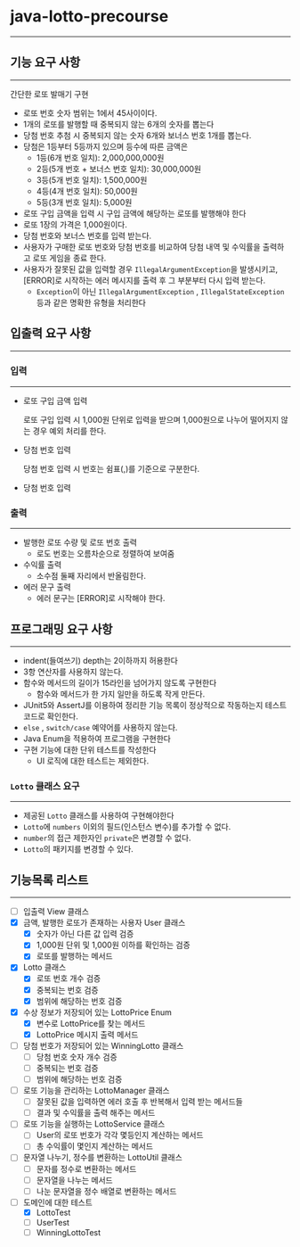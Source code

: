 # java-lotto-precourse

---

## 기능 요구 사항

---

간단한 로또 발매기 구현

- 로또 번호 숫자 범위는 1에서 45사이이다.
- 1개의 로또를 발행할 때 중복되지 않는 6개의 숫자를 뽑는다
- 당첨 번호 추첨 시 중복되지 않는 숫자 6개와 보너스 번호 1개를 뽑는다.
- 당첨은 1등부터 5등까지 있으며 등수에 따른 금액은
    - 1등(6개 번호 일치): 2,000,000,000원
    - 2등(5개 번호 + 보너스 번호 일치): 30,000,000원
    - 3등(5개 번호 일치): 1,500,000원
    - 4등(4개 번호 일치): 50,000원
    - 5등(3개 번호 일치): 5,000원
- 로또 구입 금액을 입력 시 구입 금액에 해당하는 로또를 발행해야 한다
- 로또 1장의 가격은 1,000원이다.
- 당첨 번호와 보너스 번호를 입력 받는다.
- 사용자가 구매한 로또 번호와 당첨 번호를 비교하여 당첨 내역 및 수익률을 출력하고 로또 게임을 종료 한다.
- 사용자가 잘못된 값을 입력할 경우 `IllegalArgumentException`을 발생시키고, [ERROR]로 시작하는 에러 메시지를 출력 후 그 부분부터 다시 입력 받는다.
    - `Exception`이 아닌 `IllegalArgumentException` , `IllegalStateException` 등과 같은 명확한 유형을 처리한다

## 입출력 요구 사항

---

### 입력

---

- 로또 구입 금액 입력

  로또 구입 입력 시 1,000원 단위로 입력을 받으며 1,000원으로 나누어 떨어지지 않는 경우 예외 처리를 한다.

- 당첨 번호 입력

  당첨 번호 입력 시 번호는 쉼표(,)를 기준으로 구분한다.

- 당첨 번호 입력

### 출력

---

- 발행한 로또 수량 및 로또 번호 출력
    - 로도 번호는 오름차순으로 정렬하여 보여줌
- 수익률 출력
    - 소수점 둘째 자리에서 반올림한다.
- 에러 문구 출력
    - 에러 문구는 [ERROR]로 시작해야 한다.

## 프로그래밍 요구 사항

---

- indent(들여쓰기) depth는 2이하까지 허용한다
- 3항 연산자를 사용하지 않는다.
- 함수와 메서드의 길이가 15라인을 넘어가지 않도록 구현한다
    - 함수와 메서드가 한 가지 일만을 하도록 작게 만든다.
- JUnit5와 AssertJ를 이용하여 정리한 기능 목록이 정상적으로 작동하는지 테스트 코드로 확인한다.
- `else` , `switch/case`  예약어를 사용하지 않는다.
- Java Enum을 적용하여 프로그램을 구현한다
- 구현 기능에 대한 단위 테스트를 작성한다
    - UI 로직에 대한 테스트는 제외한다.

### `Lotto` 클래스 요구

---

- 제공된 `Lotto` 클래스를 사용하여 구현해야한다
- `Lotto`에 `numbers` 이외의 필드(인스턴스 변수)를 추가할 수 없다.
- `number`의 접근 제한자인 `private`은 변경할 수 없다.
- `Lotto`의 패키지를 변경할 수 있다.

## 기능목록 리스트

---

- [ ]  입출력 View 클래스
- [x]  금액, 발행한 로또가 존재하는 사용자 User 클래스
    - [x] 숫자가 아닌 다른 값 입력 검증
    - [x] 1,000원 단위 및 1,000원 이하를 확인하는 검증
    - [x] 로또를 발행하는 메서드
- [x] Lotto 클래스
    - [x] 로또 번호 개수 검증
    - [x] 중복되는 번호 검증
    - [x] 범위에 해당하는 번호 검증
- [x] 수상 정보가 저장되어 있는 LottoPrice Enum
    - [x] 변수로 LottoPrice를 찾는 메서드
    - [x] LottoPrice 메시지 출력 메서드
- [ ]  당첨 번호가 저장되어 있는 WinningLotto 클래스
    - [ ] 당첨 번호 숫자 개수 검증
    - [ ] 중복되는 번호 검증
    - [ ] 범위에 해당하는 번호 검증
- [ ] 로또 기능을 관리하는 LottoManager 클래스
    - [ ] 잘못된 값을 입력하면 에러 호출 후 반복해서 입력 받는 메서드들
    - [ ] 결과 및 수익률을 출력 해주는 메서드
- [ ] 로또 기능을 실행하는 LottoService 클래스
    - [ ] User의 로또 번호가 각각 몇등인지 계산하는 메서드
    - [ ] 총 수익률이 몇인지 계산하는 메서드
- [ ] 문자열 나누기, 정수를 변환하는 LottoUtil 클래스
    - [ ] 문자를 정수로 변환하는 메서드
    - [ ] 문자열을 나누는 메서드
    - [ ] 나눈 문자열을 정수 배열로 변환하는 메서드
- [ ] 도메인에 대한 테스트
    - [x] LottoTest
    - [ ] UserTest
    - [ ] WinningLottoTest